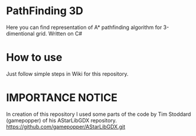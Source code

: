 # PathFinding 3D
Here you can find representation of A* pathfinding algorithm for 3-dimentional grid.
Written on C#

# How to use
Just follow simple steps in Wiki for this repository.

# IMPORTANCE NOTICE
In creation of this repository I used some parts of the code by Tim Stoddard (gamepopper) of his AStarLibGDX repository. 
https://github.com/gamepopper/AStarLibGDX.git
